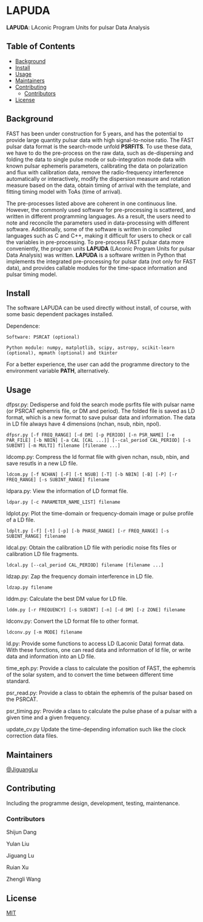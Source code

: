 # LAPUDA
**LAPUDA**: LAconic Program Units for pulsar Data Analysis

## Table of Contents
- [Background](#background)
- [Install](#install)
- [Usage](#usage)
- [Maintainers](#maintainers)
- [Contributing](#contributing)
	- [Contributors](#contributors)
- [License](#license)

## Background

FAST has been under construction for 5 years, and has the potential to provide large quantity pulsar data with high signal-to-noise ratio. The FAST pulsar data format is the search-mode unfold **PSRFITS**. To use these data, we have to do the pre-process on the raw data, such as de-dispersing and folding the data to single pulse mode or sub-integration mode data with known pulsar ephemeris parameters, calibrating the data on polarization and flux with calibration data, remove the radio-frequency interference automatically or interactively, modify the dispersion measure and rotation measure based on the data, obtain timing of arrival with the template, and fitting timing model with ToAs (time of arrival).

The pre-processes listed above are coherent in one continuous line. However, the commonly used software for pre-processing is scattered, and written in different programming languages. As a result, the users need to note and reconcile the parameters used in data-processing with different software. Additionally, some of the software is written in compiled languages such as C and C++, making it difficult for users to check or call the variables in pre-processing. To pre-process FAST pulsar data more conveniently, the program units **LAPUDA** (LAconic Program Units for pulsar Data Analysis) was written. **LAPUDA** is a software written in Python that implements the integrated pre-processing for pulsar data (not only for FAST data), and provides callable modules for the time-space information and pulsar timing model.

## Install

The software LAPUDA can be used directly without install, of course, with some basic dependent packages installed. 

Dependence: 

	Software: PSRCAT (optional)

	Python module: numpy, matplotlib, scipy, astropy, scikit-learn (optional), mpmath (optional) and tkinter

For a better experience, the user can add the programme directory to the environment variable **PATH**, alternatively. 

## Usage

dfpsr.py: 
	Dedisperse and fold the search mode psrfits file with pulsar name (or PSRCAT ephemris file, or DM and period). The folded file is saved as LD format, which is a new format to save pulsar data and information. The data in LD file always have 4 dimensions (nchan, nsub, nbin, npol).

	dfpsr.py [-f FREQ_RANGE] [-d DM] [-p PERIOD] [-n PSR_NAME] [-e PAR_FILE] [-b NBIN] [-a CAL [CAL ...]] [--cal_period CAL_PERIOD] [-s SUBINT] [-m MULTI] filename [filename ...]

ldcomp.py:
	Compress the ld format file with given nchan, nsub, nbin, and save resutls in a new LD file.

	ldcom.py [-f NCHAN] [-F] [-t NSUB] [-T] [-b NBIN] [-B] [-P] [-r FREQ_RANGE] [-s SUBINT_RANGE] filename

ldpara.py:
	View the information of LD format file.

	ldpar.py [-c PARAMETER_NAME_LIST] filename

ldplot.py:
	Plot the time-domain or frequency-domain image or pulse profile of a LD file.

	ldplt.py [-f] [-t] [-p] [-b PHASE_RANGE] [-r FREQ_RANGE] [-s SUBINT_RANGE] filename

ldcal.py:
	Obtain the calibration LD file with periodic noise fits files or calibration LD file fragments.

	ldcal.py [--cal_period CAL_PERIOD] filename [filename ...]

ldzap.py:
	Zap the frequency domain interference in LD file.

	ldzap.py filename

lddm.py:
	Calculate the best DM value for LD file.

	lddm.py [-r FREQUENCY] [-s SUBINT] [-n] [-d DM] [-z ZONE] filename

ldconv.py:
	Convert the LD format file to other format.

	ldconv.py [-m MODE] filename

ld.py:
	Provide some functions to access LD (Laconic Data) format data. With these functions, one can read data and information of ld file, or write data and information into an LD file.

time_eph.py:
	Provide a class to calculate the position of FAST, the ephemris of the solar system, and to convert the time between different time standard.

psr_read.py:
	Provide a class to obtain the ephemris of the pulsar based on the PSRCAT.

psr_timing.py:
	Provide a class to calculate the pulse phase of a pulsar with a given time and a given frequency.
	
update_cv.py
	Update the time-depending infomation such like the clock correction data files.

## Maintainers

[@JiguangLu](mailto:lujig@nao.cas.cn)

## Contributing

Including the programme design, development, testing, maintenance.

### Contributors

Shijun Dang

Yulan Liu

Jiguang Lu

Ruian Xu

Zhengli Wang

## License

[MIT](LICENSE)
